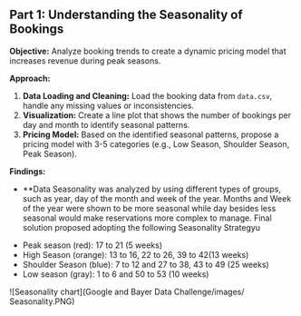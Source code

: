 ## Part 1: Understanding the Seasonality of Bookings

**Objective:** Analyze booking trends to create a dynamic pricing model that increases revenue during peak seasons.

**Approach:**

1. **Data Loading and Cleaning:** Load the booking data from `data.csv`, handle any missing values or inconsistencies.
2. **Visualization:** Create a line plot that shows the number of bookings per day and month to identify seasonal patterns.
3. **Pricing Model:**  Based on the identified seasonal patterns, propose a pricing model with 3-5 categories (e.g., Low Season, Shoulder Season, Peak Season).

**Findings:**

* **Data Seasonality was analyzed by using different types of groups, such as year, day of the month and week of the year. 
Months and Week of the year were shown to be more seasonal while day besides less seasonal would make reservations more complex to manage. 
Final solution proposed adopting the following Seasonality Strategyu
- Peak season (red): 17 to 21 (5 weeks)
- High Season (orange): 13 to 16, 22 to 26, 39 to 42(13 weeks)
- Shoulder Season (blue): 7 to 12 and 27 to 38, 43 to 49 (25 weeks)
- Low season (gray): 1 to 6 and 50 to 53 (10 weeks)



![Seasonality chart](Google and Bayer Data Challenge/images/ Seasonality.PNG)
